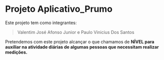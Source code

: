 # Projeto Aplicativo_Prumo

Este projeto tem como integrantes:

 > Valentim José Afonso Junior e
 > Paulo Vinicius Dos Santos

 Pretendemos com este projeto alcançar o que chamamos de <b>NÍVEL<b> para auxiliar na atividade diárias de algumas pessoas que necessitam realizar medições.